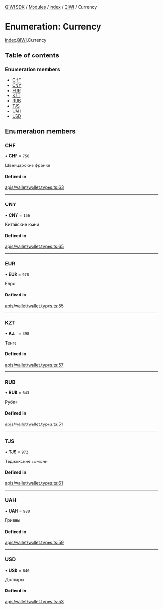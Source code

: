 [QIWI SDK](../README.md) / [Modules](../modules.md) / [index](../modules/index.md) / [QIWI](../modules/index.QIWI.md) / Currency

# Enumeration: Currency

[index](../modules/index.md).[QIWI](../modules/index.QIWI.md).Currency

## Table of contents

### Enumeration members

- [CHF](index.QIWI.Currency.md#chf)
- [CNY](index.QIWI.Currency.md#cny)
- [EUR](index.QIWI.Currency.md#eur)
- [KZT](index.QIWI.Currency.md#kzt)
- [RUB](index.QIWI.Currency.md#rub)
- [TJS](index.QIWI.Currency.md#tjs)
- [UAH](index.QIWI.Currency.md#uah)
- [USD](index.QIWI.Currency.md#usd)

## Enumeration members

### CHF

• **CHF** = `756`

Швейцарские франки

#### Defined in

[apis/wallet/wallet.types.ts:63](https://github.com/AlexXanderGrib/node-qiwi-sdk/blob/05e2fb8/src/apis/wallet/wallet.types.ts#L63)

___

### CNY

• **CNY** = `156`

Китайские юани

#### Defined in

[apis/wallet/wallet.types.ts:65](https://github.com/AlexXanderGrib/node-qiwi-sdk/blob/05e2fb8/src/apis/wallet/wallet.types.ts#L65)

___

### EUR

• **EUR** = `978`

Евро

#### Defined in

[apis/wallet/wallet.types.ts:55](https://github.com/AlexXanderGrib/node-qiwi-sdk/blob/05e2fb8/src/apis/wallet/wallet.types.ts#L55)

___

### KZT

• **KZT** = `398`

Тенге

#### Defined in

[apis/wallet/wallet.types.ts:57](https://github.com/AlexXanderGrib/node-qiwi-sdk/blob/05e2fb8/src/apis/wallet/wallet.types.ts#L57)

___

### RUB

• **RUB** = `643`

Рубли

#### Defined in

[apis/wallet/wallet.types.ts:51](https://github.com/AlexXanderGrib/node-qiwi-sdk/blob/05e2fb8/src/apis/wallet/wallet.types.ts#L51)

___

### TJS

• **TJS** = `972`

Таджикские сомони

#### Defined in

[apis/wallet/wallet.types.ts:61](https://github.com/AlexXanderGrib/node-qiwi-sdk/blob/05e2fb8/src/apis/wallet/wallet.types.ts#L61)

___

### UAH

• **UAH** = `980`

Гривны

#### Defined in

[apis/wallet/wallet.types.ts:59](https://github.com/AlexXanderGrib/node-qiwi-sdk/blob/05e2fb8/src/apis/wallet/wallet.types.ts#L59)

___

### USD

• **USD** = `840`

Доллары

#### Defined in

[apis/wallet/wallet.types.ts:53](https://github.com/AlexXanderGrib/node-qiwi-sdk/blob/05e2fb8/src/apis/wallet/wallet.types.ts#L53)

